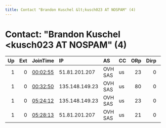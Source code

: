 ```yaml
---
title: Contact "Brandon Kuschel &lt;kusch023 AT NOSPAM" (4)
---
```


# Contact: "Brandon Kuschel &lt;kusch023 AT NOSPAM" (4)

|   Up |   Ext | JoinTime                                                                                              | IP             | AS      | CC   |   ORp |   Dirp | OS    | Version       | Nickname   |   eFamMembers |
|-----:|------:|:------------------------------------------------------------------------------------------------------|:---------------|:--------|:-----|------:|-------:|:------|:--------------|:-----------|--------------:|
|    1 |     0 | [00:02:55](https://nusenu.github.io/OrNetStats/w/relay/BBF5BE121168DFACB6CAE43C807E19732C20E264.html) | 51.81.201.207  | OVH SAS | us   |    23 |      0 | Linux | 0.4.8.1-alpha | Echidna5   |            50 |
|    1 |     0 | [00:32:50](https://nusenu.github.io/OrNetStats/w/relay/8874FCA3EBEC6A79C6CDBEEF3E5D5150952C8020.html) | 135.148.149.23 | OVH SAS | us   |    80 |      0 | Linux | 0.4.8.1-alpha | Lamia5     |            50 |
|    1 |     0 | [05:24:12](https://nusenu.github.io/OrNetStats/w/relay/61ED5625F3C00BC1F3AA12F57A37CAAC62395A1D.html) | 135.148.149.23 | OVH SAS | us   |    23 |      0 | Linux | 0.4.8.1-alpha | Lamia6     |            50 |
|    1 |     0 | [05:28:13](https://nusenu.github.io/OrNetStats/w/relay/BCDEF3EC61BC4DA1A648B3D489AA567A53572784.html) | 51.81.201.207  | OVH SAS | us   |    21 |      0 | Linux | 0.4.8.1-alpha | Echidna6   |            50 |
